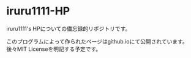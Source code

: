 # iruru1111-HP
iruru1111's HPについての備忘録的リポジトリです。

このプログラムによって作られたページはgithub.ioにて公開されています。
後々MIT Licenseを明記する予定です。
